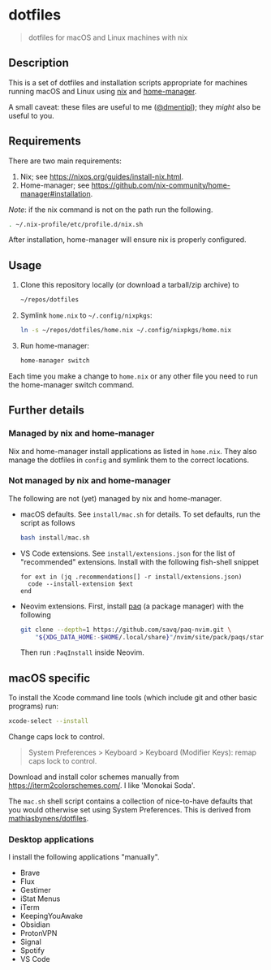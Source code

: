 # dotfiles

> dotfiles for macOS and Linux machines with nix

## Description

This is a set of dotfiles and installation scripts appropriate for machines running macOS and Linux using [nix](https://nixos.org/) and [home-manager](https://github.com/nix-community/home-manager).

A small caveat: these files are useful to me ([@dmentipl](https://github.com/dmentipl)); they *might* also be useful to you.

## Requirements

There are two main requirements:

1. Nix; see <https://nixos.org/guides/install-nix.html>.
2. Home-manager; see <https://github.com/nix-community/home-manager#installation>.

*Note*: if the nix command is not on the path run the following.

```bash
. ~/.nix-profile/etc/profile.d/nix.sh
```

After installation, home-manager will ensure nix is properly configured.

## Usage

1. Clone this repository locally (or download a tarball/zip archive) to

    ```bash
    ~/repos/dotfiles
    ```

2. Symlink `home.nix` to `~/.config/nixpkgs`:

    ```bash
    ln -s ~/repos/dotfiles/home.nix ~/.config/nixpkgs/home.nix
    ```

3. Run home-manager:

    ```bash
    home-manager switch
    ```

Each time you make a change to `home.nix` or any other file you need to run the home-manager switch command.

## Further details

### Managed by nix and home-manager

Nix and home-manager install applications as listed in `home.nix`. They also manage the dotfiles in `config` and symlink them to the correct locations.

### Not managed by nix and home-manager

The following are not (yet) managed by nix and home-manager.

- macOS defaults. See `install/mac.sh` for details. To set defaults, run the script as follows

    ```bash
    bash install/mac.sh
    ```

- VS Code extensions. See `install/extensions.json` for the list of "recommended" extensions. Install with the following fish-shell snippet

    ```fish
    for ext in (jq .recommendations[] -r install/extensions.json)
      code --install-extension $ext
    end
    ```

- Neovim extensions. First, install [paq](https://github.com/savq/paq-nvim) (a package manager) with the following

    ```bash
    git clone --depth=1 https://github.com/savq/paq-nvim.git \
        "${XDG_DATA_HOME:-$HOME/.local/share}"/nvim/site/pack/paqs/start/paq-nvim
    ```

  Then run `:PaqInstall` inside Neovim.

## macOS specific

To install the Xcode command line tools (which include git and other basic programs) run:

```bash
xcode-select --install
```

Change caps lock to control.

> System Preferences > Keyboard > Keyboard (Modifier Keys): remap caps lock to control.

Download and install color schemes manually from <https://iterm2colorschemes.com/>. I like 'Monokai Soda'.

The `mac.sh` shell script contains a collection of nice-to-have defaults that you would otherwise set using System Preferences. This is derived from [mathiasbynens/dotfiles](https://github.com/mathiasbynens/dotfiles).

### Desktop applications

I install the following applications "manually".

- Brave
- Flux
- Gestimer
- iStat Menus
- iTerm
- KeepingYouAwake
- Obsidian
- ProtonVPN
- Signal
- Spotify
- VS Code
